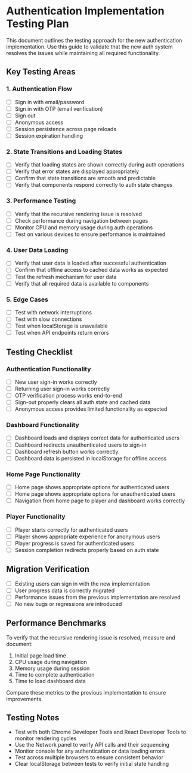 # Authentication Implementation Testing Plan

This document outlines the testing approach for the new authentication implementation. Use this guide to validate that the new auth system resolves the issues while maintaining all required functionality.

## Key Testing Areas

### 1. Authentication Flow

- [ ] Sign in with email/password
- [ ] Sign in with OTP (email verification)
- [ ] Sign out
- [ ] Anonymous access
- [ ] Session persistence across page reloads
- [ ] Session expiration handling

### 2. State Transitions and Loading States

- [ ] Verify that loading states are shown correctly during auth operations
- [ ] Verify that error states are displayed appropriately
- [ ] Confirm that state transitions are smooth and predictable
- [ ] Verify that components respond correctly to auth state changes

### 3. Performance Testing

- [ ] Verify that the recursive rendering issue is resolved
- [ ] Check performance during navigation between pages
- [ ] Monitor CPU and memory usage during auth operations
- [ ] Test on various devices to ensure performance is maintained

### 4. User Data Loading

- [ ] Verify that user data is loaded after successful authentication
- [ ] Confirm that offline access to cached data works as expected
- [ ] Test the refresh mechanism for user data
- [ ] Verify that all required data is available to components

### 5. Edge Cases

- [ ] Test with network interruptions
- [ ] Test with slow connections
- [ ] Test when localStorage is unavailable
- [ ] Test when API endpoints return errors

## Testing Checklist

### Authentication Functionality

- [ ] New user sign-in works correctly 
- [ ] Returning user sign-in works correctly
- [ ] OTP verification process works end-to-end
- [ ] Sign-out properly clears all auth state and cached data
- [ ] Anonymous access provides limited functionality as expected

### Dashboard Functionality

- [ ] Dashboard loads and displays correct data for authenticated users
- [ ] Dashboard redirects unauthenticated users to sign-in
- [ ] Dashboard refresh button works correctly
- [ ] Dashboard data is persisted in localStorage for offline access

### Home Page Functionality

- [ ] Home page shows appropriate options for authenticated users
- [ ] Home page shows appropriate options for unauthenticated users
- [ ] Navigation from home page to player and dashboard works correctly

### Player Functionality

- [ ] Player starts correctly for authenticated users
- [ ] Player shows appropriate experience for anonymous users
- [ ] Player progress is saved for authenticated users
- [ ] Session completion redirects properly based on auth state

## Migration Verification

- [ ] Existing users can sign in with the new implementation
- [ ] User progress data is correctly migrated
- [ ] Performance issues from the previous implementation are resolved
- [ ] No new bugs or regressions are introduced

## Performance Benchmarks

To verify that the recursive rendering issue is resolved, measure and document:

1. Initial page load time
2. CPU usage during navigation
3. Memory usage during session
4. Time to complete authentication
5. Time to load dashboard data

Compare these metrics to the previous implementation to ensure improvements.

## Testing Notes

* Test with both Chrome Developer Tools and React Developer Tools to monitor rendering cycles
* Use the Network panel to verify API calls and their sequencing
* Monitor console for any authentication or data loading errors
* Test across multiple browsers to ensure consistent behavior
* Clear localStorage between tests to verify initial state handling